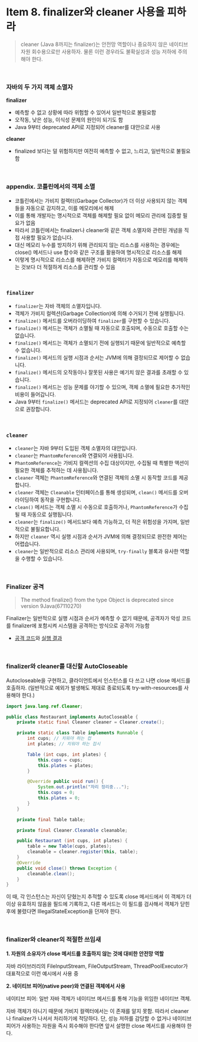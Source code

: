 # Item 8. finalizer와 cleaner 사용을 피하라

> cleaner (Java 8까지는 finalizer)는 안전망 역할이나 중요하지 않은 네이티브 자원 회수용으로만 사용하자. 물론 이런 경우라도 불확실성과 성능 저하에 주의해야 한다.

<br/>

### 자바의 두 가지 객체 소멸자

**finalizer**

-   예측할 수 없고 상황에 따라 위험할 수 있어서 일반적으로 불필요함
-   오작동, 낮은 성능, 이식성 문제의 원인이 되기도 함
-   Java 9부터 deprecated API로 지정되어 cleaner를 대안으로 사용

**cleaner**

-   finalized 보다는 덜 위험하지만 여전히 예측할 수 없고, 느리고, 일반적으로 불필요함

<br/>

### appendix. 코틀린에서의 객체 소멸

-   코틀린에서는 가비지 컬렉터(Garbage Collector)가 더 이상 사용되지 않는 객체들을 자동으로 감지하고, 이를 메모리에서 해제
-   이를 통해 개발자는 명시적으로 객체를 해제할 필요 없이 메모리 관리에 집중할 필요가 없음
-   따라서 코틀린에서는 finalizer나 cleaner와 같은 객체 소멸자와 관련된 개념을 직접 사용할 필요가 없습니다.
-   대신 메모리 누수를 방지하기 위해 관리되지 않는 리소스를 사용하는 경우에는 close() 메서드나 use 함수와 같은 구조를 활용하여 명시적으로 리소스를 해제
-   이렇게 명시적으로 리소스를 해제하면 가비지 컬렉터가 자동으로 메모리를 해제하는 것보다 더 적절하게 리소스를 관리할 수 있음

<br/>

### `finalizer`

-   `finalizer`는 자바 객체의 소멸자입니다.
-   객체가 가비지 컬렉션(Garbage Collection)에 의해 수거되기 전에 실행됩니다.
-   `finalize()` 메서드를 오버라이딩하여 `finalizer`를 구현할 수 있습니다.
-   `finalize()` 메서드는 객체가 소멸될 때 자동으로 호출되며, 수동으로 호출할 수는 없습니다.
-   `finalize()` 메서드는 객체가 소멸되기 전에 실행되기 때문에 일반적으로 예측할 수 없습니다.
-   `finalize()` 메서드의 실행 시점과 순서는 JVM에 의해 결정되므로 제어할 수 없습니다.
-   `finalize()` 메서드의 오작동이나 잘못된 사용은 예기치 않은 결과를 초래할 수 있습니다.
-   `finalize()` 메서드는 성능 문제를 야기할 수 있으며, 객체 소멸에 필요한 추가적인 비용이 들어갑니다.
-   Java 9부터 `finalize()` 메서드는 deprecated API로 지정되어 `cleaner`를 대안으로 권장합니다.

<br/>

### `cleaner`

-   `cleaner`는 자바 9부터 도입된 객체 소멸자의 대안입니다.
-   `cleaner`는 `PhantomReference`와 연결되어 사용됩니다.
-   `PhantomReference`는 가비지 컬렉션의 수집 대상이지만, 수집될 때 특별한 액션이 필요한 객체를 추적하는 데 사용됩니다.
-   `cleaner` 객체는 `PhantomReference`와 연결된 객체의 소멸 시 동작할 코드를 제공합니다.
-   `cleaner` 객체는 `Cleanable` 인터페이스를 통해 생성되며, `clean()` 메서드를 오버라이딩하여 동작을 구현합니다.
-   `clean()` 메서드는 객체 소멸 시 수동으로 호출하거나, `PhantomReference`가 수집될 때 자동으로 실행됩니다.
-   `cleaner`는 `finalize()` 메서드보다 예측 가능하고, 더 적은 위험성을 가지며, 일반적으로 불필요합니다.
-   하지만 `cleaner` 역시 실행 시점과 순서가 JVM에 의해 결정되므로 완전한 제어는 어렵습니다.
-   `cleaner`는 일반적으로 리소스 관리에 사용되며, `try-finally` 블록과 유사한 역할을 수행할 수 있습니다.

<br/>

### Finalizer 공격

> The method finalize() from the type Object is deprecated since version 9Java(67110270)

Finalizer는 일반적으로 실행 시점과 순서가 예측할 수 없기 때문에, 공격자가 악성 코드를 finalizer에 포함시켜 시스템을 공격하는 방식으로 공격이 가능함

-   [공격 코드](https://github.com/gunh0/java-atoz/blob/5c9f4def6fa7063dcd4e0b5a44c4a85acda39412/effective/08_FinalizerAttack.java)와 [실행 결과](https://github.com/gunh0/java-atoz/blob/5c9f4def6fa7063dcd4e0b5a44c4a85acda39412/effective/runner.ipynb)

<br/>

### finalizer와 cleaner를 대신할 AutoCloseable

Autocloseable을 구현하고, 클라이언트에서 인스턴스를 다 쓰고 나면 close 메서드를 호출하자. (일반적으로 예외가 발생해도 제대로 종료되도록 try-with-resources를 사용해야 한다.)

```java
import java.lang.ref.Cleaner;

public class Restaurant implements AutoCloseable {
    private static final Cleaner cleaner = Cleaner.create();

    private static class Table implements Runnable {
        int cups; // 치워야 하는 컵
        int plates; // 치워야 하는 접시

        Table (int cups, int plates) {
            this.cups = cups;
            this.plates = plates;
        }

        @Override public void run() {
            System.out.println("자리 정리중...");
            this.cups = 0;
            this.plates = 0;
        }
    }

    private final Table table;

    private final Cleaner.Cleanable cleanable;

    public Restaurant (int cups, int plates) {
        table = new Table(cups, plates);
        cleanable = cleaner.register(this, table);
    }
    @Override
    public void close() throws Exception {
        cleanable.clean();
    }
}
```

이 때, 각 인스턴스는 자신이 닫혔는지 추적할 수 있도록 close 메서드에서 이 객체가 더 이상 유효하지 않음을 필드에 기록하고, 다른 메서드는 이 필드를 검사해서 객체가 닫힌 후에 불렸다면 IllegalStateException을 던져야 한다.

<br/>

### finalizer와 cleaner의 적절한 쓰임새

**1. 자원의 소유자가 close 메서드를 호출하지 않는 것에 대비한 안전망 역할**

자바 라이브러리의 FileInputStream, FileOutputStream, ThreadPoolExecutor가 대표적으로 이런 예시에서 사용 중

**2. 네이티브 피어(native peer)와 연결된 객체에서 사용**

네이티브 피어: 일반 자바 객체가 네이티브 메서드를 통해 기능을 위임한 네이티브 객체.

자바 객체가 아니기 때문에 가비지 컬렉터에서는 이 존재를 알지 못함. 따라서 cleaner나 finalizer가 나서서 처리하기에 적당하다.
단, 성능 저하를 감당할 수 없거나 네이티브 피어가 사용하는 자원을 즉시 회수해야 한다면 앞서 설명한 close 메서드를 사용해야 한다.
